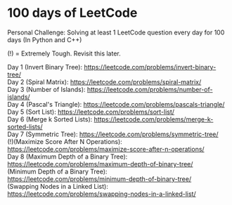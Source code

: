 <h1> 100 days of LeetCode </h1>

Personal Challenge: Solving at least 1 LeetCode question every day for 100 days (In Python and C++)

(!) = Extremely Tough. Revisit this later.

Day 1 (Invert Binary Tree): https://leetcode.com/problems/invert-binary-tree/ <br/>
Day 2 (Spiral Matrix): https://leetcode.com/problems/spiral-matrix/ <br/>
Day 3 (Number of Islands): https://leetcode.com/problems/number-of-islands/ <br/>
Day 4 (Pascal's Triangle): https://leetcode.com/problems/pascals-triangle/ <br/>
Day 5 (Sort List): https://leetcode.com/problems/sort-list/ <br/>
Day 6 (Merge k Sorted Lists): https://leetcode.com/problems/merge-k-sorted-lists/ </br>
Day 7 (Symmetric Tree): https://leetcode.com/problems/symmetric-tree/ <br/>
      (!)(Maximize Score After N Operations): https://leetcode.com/problems/maximize-score-after-n-operations/ <br/>
Day 8 (Maximum Depth of a Binary Tree): https://leetcode.com/problems/maximum-depth-of-binary-tree/ <br/>
      (Minimum Depth of a Binary Tree): https://leetcode.com/problems/minimum-depth-of-binary-tree/ <br/>
      (Swapping Nodes in a Linked List): https://leetcode.com/problems/swapping-nodes-in-a-linked-list/ <br/>